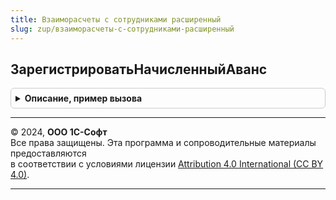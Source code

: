 ```yaml
---
title: Взаиморасчеты с сотрудниками расширенный
slug: zup/взаиморасчеты-с-сотрудниками-расширенный
---
```



## ЗарегистрироватьНачисленныйАванс
<details style="margin: 1em 0; padding: 0.5em; border: 1px solid #ccc; border-radius: 6px;">

<summary style="font-weight: bold; cursor: pointer;">Описание, пример вызова</summary>

```bsl

// См. ВзаиморасчетыССотрудниками.ЗарегистрироватьНачисленныйАванс
Процедура ЗарегистрироватьНачисленныйАванс(Движения, Отказ, Организация, ПериодРегистрации, Начисления = Неопределено, Удержания = Неопределено) Экспорт
```

Пример вызова
```bsl
ВзаиморасчетыССотрудникамиРасширенный.ЗарегистрироватьНачисленныйАванс(Движения, Отказ, Организация, ПериодРегистрации, Начисления, Удержания);
```
</details>

---

© 2024, **ООО 1С-Софт**  
Все права защищены. Эта программа и сопроводительные материалы предоставляются  
в соответствии с условиями лицензии [Attribution 4.0 International (CC BY 4.0)](https://creativecommons.org/licenses/by/4.0/legalcode).

---
